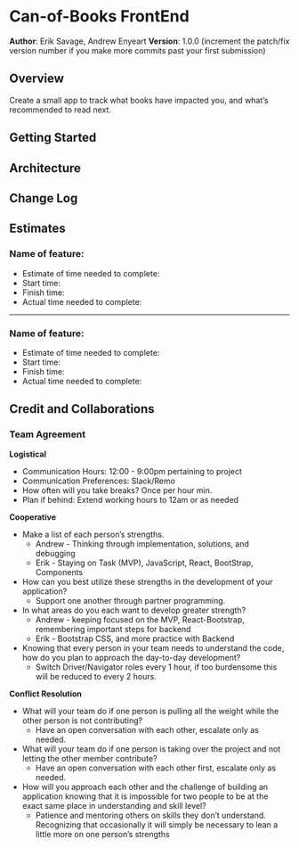 # Can-of-Books FrontEnd

**Author**: Erik Savage, Andrew Enyeart
**Version**: 1.0.0 (increment the patch/fix version number if you make more commits past your first submission)

## Overview
<!-- Provide a high level overview of what this application is and why you are building it, beyond the fact that it's an assignment for this class. (i.e. What's your problem domain?) -->
Create a small app to track what books have impacted you, and what’s recommended to read next.

## Getting Started
<!-- What are the steps that a user must take in order to build this app on their own machine and get it running? -->

## Architecture
<!-- Provide a detailed description of the application design. What technologies (languages, libraries, etc) you're using, and any other relevant design information. -->

## Change Log
<!-- Use this area to document the iterative changes made to your application as each feature is successfully implemented. Use time stamps. Here's an example:

01-01-2001 4:59pm - Application now has a fully-functional express server, with a GET route for the location resource. -->

## Estimates
<!-- See below -->

### Name of feature:
- Estimate of time needed to complete:
- Start time:
- Finish time:
- Actual time needed to complete:
---------------

### Name of feature:
- Estimate of time needed to complete:
- Start time:
- Finish time:
- Actual time needed to complete:

## Credit and Collaborations
<!-- Give credit (and a link) to other people or resources that helped you build this application. -->
### Team Agreement
**Logistical**
- Communication Hours: 12:00 - 9:00pm pertaining to project
- Communication Preferences: Slack/Remo
- How often will you take breaks? Once per hour min.
- Plan if behind: Extend working hours to 12am or as needed

**Cooperative**
- Make a list of each person’s strengths.
  - Andrew - Thinking through implementation, solutions, and debugging
  - Erik - Staying on Task (MVP), JavaScript, React, BootStrap, Components
- How can you best utilize these strengths in the development of your application? 
  - Support one another through partner programming.
- In what areas do you each want to develop greater strength?
  - Andrew - keeping focused on the MVP, React-Bootstrap, remembering important steps for backend
  - Erik - Bootstrap CSS, and more practice with Backend
- Knowing that every person in your team needs to understand the code, how do you plan to approach the day-to-day development?
  - Switch Driver/Navigator roles every 1 hour, if too burdensome this will be reduced to every 2 hours.

**Conflict Resolution**
- What will your team do if one person is pulling all the weight while the other person is not contributing?
  - Have an open conversation with each other, escalate only as needed.
- What will your team do if one person is taking over the project and not letting the other member contribute?
  - Have an open conversation with each other first, escalate only as needed.
- How will you approach each other and the challenge of building an application knowing that it is impossible for two people to be at the exact same place in understanding and skill level?
  - Patience and mentoring others on skills they don’t understand. Recognizing that occasionally it will simply be necessary to lean a little more on one person’s strengths 
